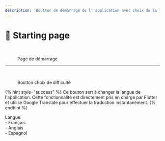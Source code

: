 ```yaml
---
description: 'Boutton de démarrage de l''application avec choix de la langue:'
---
```


# 🏁 Starting page

<figure><img src="../../.gitbook/assets/Capture d’écran 2024-06-27 à 15.39.16.png" alt="" width="175"><figcaption><p>Page de démarrage</p></figcaption></figure>

***

<figure><img src="../../.gitbook/assets/Capture d’écran 2024-06-28 à 14.46.21.png" alt=""><figcaption><p>Boutton choix de difficulté</p></figcaption></figure>

{% hint style="success" %}
Ce bouton sert à changer la langue de l'application. Cette fonctionnalité est directement pris en charge par Flutter et utilise Google Translate pour effectuer la traduction instantanément.
{% endhint %}

Langue:\
\- Français\
\- Anglais\
\- Espagnol
